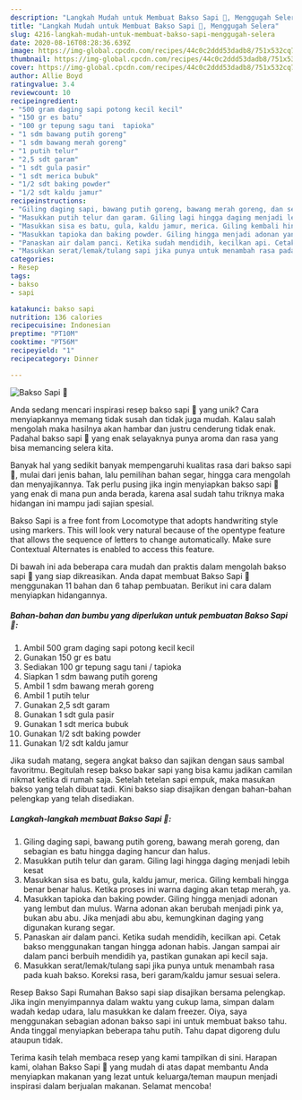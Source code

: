 ```yaml
---
description: "Langkah Mudah untuk Membuat Bakso Sapi 🐂, Menggugah Selera"
title: "Langkah Mudah untuk Membuat Bakso Sapi 🐂, Menggugah Selera"
slug: 4216-langkah-mudah-untuk-membuat-bakso-sapi-menggugah-selera
date: 2020-08-16T08:28:36.639Z
image: https://img-global.cpcdn.com/recipes/44c0c2ddd53dadb8/751x532cq70/bakso-sapi-🐂-foto-resep-utama.jpg
thumbnail: https://img-global.cpcdn.com/recipes/44c0c2ddd53dadb8/751x532cq70/bakso-sapi-🐂-foto-resep-utama.jpg
cover: https://img-global.cpcdn.com/recipes/44c0c2ddd53dadb8/751x532cq70/bakso-sapi-🐂-foto-resep-utama.jpg
author: Allie Boyd
ratingvalue: 3.4
reviewcount: 10
recipeingredient:
- "500 gram daging sapi potong kecil kecil"
- "150 gr es batu"
- "100 gr tepung sagu tani  tapioka"
- "1 sdm bawang putih goreng"
- "1 sdm bawang merah goreng"
- "1 putih telur"
- "2,5 sdt garam"
- "1 sdt gula pasir"
- "1 sdt merica bubuk"
- "1/2 sdt baking powder"
- "1/2 sdt kaldu jamur"
recipeinstructions:
- "Giling daging sapi, bawang putih goreng, bawang merah goreng, dan sebagian es batu hingga daging hancur dan halus."
- "Masukkan putih telur dan garam. Giling lagi hingga daging menjadi lebih kesat"
- "Masukkan sisa es batu, gula, kaldu jamur, merica. Giling kembali hingga benar benar halus. Ketika proses ini warna daging akan tetap merah, ya."
- "Masukkan tapioka dan baking powder. Giling hingga menjadi adonan yang lembut dan mulus. Warna adonan akan berubah menjadi pink ya, bukan abu abu. Jika menjadi abu abu, kemungkinan daging yang digunakan kurang segar."
- "Panaskan air dalam panci. Ketika sudah mendidih, kecilkan api. Cetak bakso menggunakan tangan hingga adonan habis. Jangan sampai air dalam panci berbuih mendidih ya, pastikan gunakan api kecil saja."
- "Masukkan serat/lemak/tulang sapi jika punya untuk menambah rasa pada kuah bakso. Koreksi rasa, beri garam/kaldu jamur sesuai selera."
categories:
- Resep
tags:
- bakso
- sapi

katakunci: bakso sapi 
nutrition: 136 calories
recipecuisine: Indonesian
preptime: "PT10M"
cooktime: "PT56M"
recipeyield: "1"
recipecategory: Dinner

---
```



![Bakso Sapi 🐂](https://img-global.cpcdn.com/recipes/44c0c2ddd53dadb8/751x532cq70/bakso-sapi-🐂-foto-resep-utama.jpg)

Anda sedang mencari inspirasi resep bakso sapi 🐂 yang unik? Cara menyiapkannya memang tidak susah dan tidak juga mudah. Kalau salah mengolah maka hasilnya akan hambar dan justru cenderung tidak enak. Padahal bakso sapi 🐂 yang enak selayaknya punya aroma dan rasa yang bisa memancing selera kita.

Banyak hal yang sedikit banyak mempengaruhi kualitas rasa dari bakso sapi 🐂, mulai dari jenis bahan, lalu pemilihan bahan segar, hingga cara mengolah dan menyajikannya. Tak perlu pusing jika ingin menyiapkan bakso sapi 🐂 yang enak di mana pun anda berada, karena asal sudah tahu triknya maka hidangan ini mampu jadi sajian spesial.

Bakso Sapi is a free font from Locomotype that adopts handwriting style using markers. This will look very natural because of the opentype feature that allows the sequence of letters to change automatically. Make sure Contextual Alternates is enabled to access this feature.


Di bawah ini ada beberapa cara mudah dan praktis dalam mengolah bakso sapi 🐂 yang siap dikreasikan. Anda dapat membuat Bakso Sapi 🐂 menggunakan 11 bahan dan 6 tahap pembuatan. Berikut ini cara dalam menyiapkan hidangannya.

<!--inarticleads1-->

##### Bahan-bahan dan bumbu yang diperlukan untuk pembuatan Bakso Sapi 🐂:

1. Ambil 500 gram daging sapi potong kecil kecil
1. Gunakan 150 gr es batu
1. Sediakan 100 gr tepung sagu tani / tapioka
1. Siapkan 1 sdm bawang putih goreng
1. Ambil 1 sdm bawang merah goreng
1. Ambil 1 putih telur
1. Gunakan 2,5 sdt garam
1. Gunakan 1 sdt gula pasir
1. Gunakan 1 sdt merica bubuk
1. Gunakan 1/2 sdt baking powder
1. Gunakan 1/2 sdt kaldu jamur


Jika sudah matang, segera angkat bakso dan sajikan dengan saus sambal favoritmu. Begitulah resep bakso bakar sapi yang bisa kamu jadikan camilan nikmat ketika di rumah saja. Setelah tetelan sapi empuk, maka masukan bakso yang telah dibuat tadi. Kini bakso siap disajikan dengan bahan-bahan pelengkap yang telah disediakan. 

<!--inarticleads2-->

##### Langkah-langkah membuat Bakso Sapi 🐂:

1. Giling daging sapi, bawang putih goreng, bawang merah goreng, dan sebagian es batu hingga daging hancur dan halus.
1. Masukkan putih telur dan garam. Giling lagi hingga daging menjadi lebih kesat
1. Masukkan sisa es batu, gula, kaldu jamur, merica. Giling kembali hingga benar benar halus. Ketika proses ini warna daging akan tetap merah, ya.
1. Masukkan tapioka dan baking powder. Giling hingga menjadi adonan yang lembut dan mulus. Warna adonan akan berubah menjadi pink ya, bukan abu abu. Jika menjadi abu abu, kemungkinan daging yang digunakan kurang segar.
1. Panaskan air dalam panci. Ketika sudah mendidih, kecilkan api. Cetak bakso menggunakan tangan hingga adonan habis. Jangan sampai air dalam panci berbuih mendidih ya, pastikan gunakan api kecil saja.
1. Masukkan serat/lemak/tulang sapi jika punya untuk menambah rasa pada kuah bakso. Koreksi rasa, beri garam/kaldu jamur sesuai selera.


Resep Bakso Sapi Rumahan Bakso sapi siap disajikan bersama pelengkap. Jika ingin menyimpannya dalam waktu yang cukup lama, simpan dalam wadah kedap udara, lalu masukkan ke dalam freezer. Oiya, saya menggunakan sebagian adonan bakso sapi ini untuk membuat bakso tahu. Anda tinggal menyiapkan beberapa tahu putih. Tahu dapat digoreng dulu ataupun tidak. 

Terima kasih telah membaca resep yang kami tampilkan di sini. Harapan kami, olahan Bakso Sapi 🐂 yang mudah di atas dapat membantu Anda menyiapkan makanan yang lezat untuk keluarga/teman maupun menjadi inspirasi dalam berjualan makanan. Selamat mencoba!
